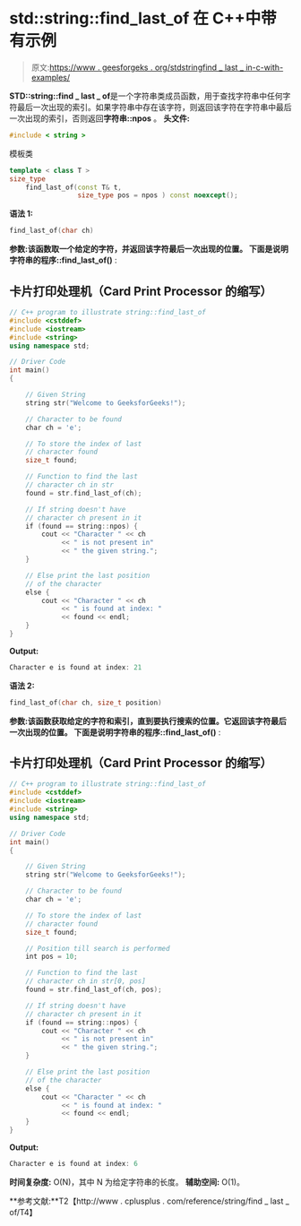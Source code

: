 # std::string::find_last_of 在 C++中带有示例

> 原文:[https://www . geesforgeks . org/stdstringfind _ last _ in-c-with-examples/](https://www.geeksforgeeks.org/stdstringfind_last_of-in-c-with-examples/)

**STD::string::find _ last _ of**是一个字符串类成员函数，用于查找字符串中任何字符最后一次出现的索引。如果字符串中存在该字符，则返回该字符在字符串中最后一次出现的索引，否则返回**字符串::npos** 。
**头文件:**

```cpp
#include < string >
```

模板类

```cpp
template < class T >
size_type
    find_last_of(const T& t, 
                 size_type pos = npos ) const noexcept();
```

**语法 1:**

```cpp
find_last_of(char ch)
```

**参数:**该函数取一个给定的字符，并返回该字符最后一次出现的位置。
下面是说明**字符串的程序::find_last_of()** :

## 卡片打印处理机（Card Print Processor 的缩写）

```cpp
// C++ program to illustrate string::find_last_of
#include <cstddef>
#include <iostream>
#include <string>
using namespace std;

// Driver Code
int main()
{

    // Given String
    string str("Welcome to GeeksforGeeks!");

    // Character to be found
    char ch = 'e';

    // To store the index of last
    // character found
    size_t found;

    // Function to find the last
    // character ch in str
    found = str.find_last_of(ch);

    // If string doesn't have
    // character ch present in it
    if (found == string::npos) {
        cout << "Character " << ch
             << " is not present in"
             << " the given string.";
    }

    // Else print the last position
    // of the character
    else {
        cout << "Character " << ch
             << " is found at index: "
             << found << endl;
    }
}
```

**Output:** 

```cpp
Character e is found at index: 21
```

**语法 2:**

```cpp
find_last_of(char ch, size_t position)
```

**参数:**该函数获取给定的字符和索引，直到要执行搜索的位置。它返回该字符最后一次出现的位置。
下面是说明**字符串的程序::find_last_of()** :

## 卡片打印处理机（Card Print Processor 的缩写）

```cpp
// C++ program to illustrate string::find_last_of
#include <cstddef>
#include <iostream>
#include <string>
using namespace std;

// Driver Code
int main()
{

    // Given String
    string str("Welcome to GeeksforGeeks!");

    // Character to be found
    char ch = 'e';

    // To store the index of last
    // character found
    size_t found;

    // Position till search is performed
    int pos = 10;

    // Function to find the last
    // character ch in str[0, pos]
    found = str.find_last_of(ch, pos);

    // If string doesn't have
    // character ch present in it
    if (found == string::npos) {
        cout << "Character " << ch
             << " is not present in"
             << " the given string.";
    }

    // Else print the last position
    // of the character
    else {
        cout << "Character " << ch
             << " is found at index: "
             << found << endl;
    }
}
```

**Output:** 

```cpp
Character e is found at index: 6
```

**时间复杂度:** O(N)，其中 N 为给定字符串的长度。
**辅助空间:** O(1)。

**参考文献:**T2【http://www . cplusplus . com/reference/string/find _ last _ of/T4】